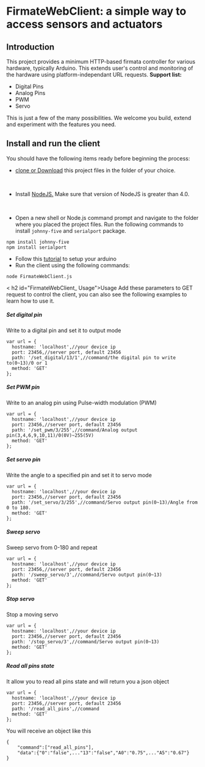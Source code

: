 # FirmateWebClient: a simple way to access sensors and actuators

## Introduction

This project provides a minimum HTTP-based firmata controller for various hardware, typically Arduino. This extends user's control and monitoring of the hardware using platform-independant URL requests. **Support list:**

- Digital Pins
- Analog Pins
- PWM
- Servo

This is just a few of the many possibilities. We welcome you build, extend and experiment with the features you need.

## Install and run the client

You should have the following items ready before beginning the process:

- [clone or Download](https://github.com/LattePandaTeam/LattePanda-Development-Support/tree/master/FirmateWebClient#introduction) this project files in the folder of your choice.

  ​

- Install [NodeJS.](https://nodejs.org/) Make sure that version of NodeJS is greater than 4.0.

  ​

- Open a new shell or Node.js command prompt and navigate to the folder where you placed the project files. Run the following commands to install `johnny-five` and `serialport` package.

```
npm install johnny-five
npm install serialport
```

- Follow this [tutorial](http://www.lattepanda.com/docs/#SetuptheArduino) to setup your arduino
- Run the client using the following commands:

```
node FirmateWebClient.js
```

< h2 id="FirmateWebClient_ Usage">Usage Add these parameters to GET request to control the client, you can also see the following examples to learn how to use it.

##### Set digital pin

Write to a digital pin and set it to output mode

```
var url = {
  hostname: 'localhost',//your device ip
  port: 23456,//server port, default 23456
  path: '/set_digital/13/1',//command/the digital pin to write to(0~13)/0 or 1
  method: 'GET'
};
```

##### Set PWM pin

Write to an analog pin using Pulse-width modulation (PWM)

```
var url = {
  hostname: 'localhost',//your device ip
  port: 23456,//server port, default 23456
  path: '/set_pwm/3/255',//command/Analog output pin(3,4,6,9,10,11)/0(0V)~255(5V)
  method: 'GET'
};

```

##### Set servo pin

Write the angle to a specified pin and set it to servo mode

```
var url = {
  hostname: 'localhost',//your device ip
  port: 23456,//server port, default 23456
  path: '/set_servo/3/255',//command/Servo output pin(0~13)/Angle from 0 to 180.
  method: 'GET'
};
```

##### Sweep servo

Sweep servo from 0-180 and repeat

```
var url = {
  hostname: 'localhost',//your device ip
  port: 23456,//server port, default 23456
  path: '/sweep_servo/3',//command/Servo output pin(0~13)
  method: 'GET'
};

```

##### Stop servo

Stop a moving servo

```
var url = {
  hostname: 'localhost',//your device ip
  port: 23456,//server port, default 23456
  path: '/stop_servo/3',//command/Servo output pin(0~13)
  method: 'GET'
};

```

##### Read all pins state

It allow you to read all pins state and will return you a json object

```
var url = {
  hostname: 'localhost',//your device ip
  port: 23456,//server port, default 23456
  path: '/read_all_pins',//command
  method: 'GET'
};

```

You will receive an object like this

```
{
    "command":["read_all_pins"],
    "data":{"0":"false",..."13":"false","A0":"0.75",..."A5":"0.67"}
}
```